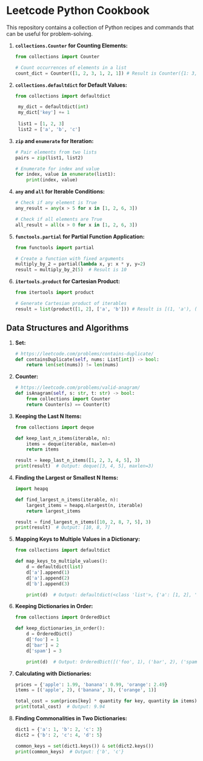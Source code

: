 # Leetcode Python Cookbook

This repository contains a collection of Python recipes and commands that can be useful for problem-solving.

1. **`collections.Counter` for Counting Elements:**
    ```python
    from collections import Counter

    # Count occurrences of elements in a list
    count_dict = Counter([1, 2, 3, 1, 2, 1]) # Result is Counter({1: 3, 2: 2, 3: 1})
    ```
2. **`collections.defaultdict` for Default Values:**


   ```python
   from collections import defaultdict

    my_dict = defaultdict(int)
    my_dict['key'] += 1
    
    list1 = [1, 2, 3]
    list2 = ['a', 'b', 'c']
    ```
3. **`zip` and `enumerate` for Iteration:**
    ```python
    # Pair elements from two lists
    pairs = zip(list1, list2)

    # Enumerate for index and value
    for index, value in enumerate(list1):
        print(index, value)
    ```
4. **`any` and `all` for Iterable Conditions:**
    ```python
    # Check if any element is True
    any_result = any(x > 5 for x in [1, 2, 6, 3])

    # Check if all elements are True
    all_result = all(x > 0 for x in [1, 2, 6, 3])
    ```
5. **`functools.partial` for Partial Function Application:**
    ```python
    from functools import partial

    # Create a function with fixed arguments
    multiply_by_2 = partial(lambda x, y: x * y, y=2)
    result = multiply_by_2(5)  # Result is 10
    ```
6. **`itertools.product` for Cartesian Product:**
    ```python
    from itertools import product

    # Generate Cartesian product of iterables
    result = list(product([1, 2], ['a', 'b'])) # Result is [(1, 'a'), (1, 'b'), (2, 'a'), (2, 'b')]
    ```

## Data Structures and Algorithms
1. **Set:**
    
    ```python
    # https://leetcode.com/problems/contains-duplicate/
    def containsDuplicate(self, nums: List[int]) -> bool:
        return len(set(nums)) != len(nums)
    ```

2. **Counter:**

    ```python
    # https://leetcode.com/problems/valid-anagram/
    def isAnagram(self, s: str, t: str) -> bool:
        from collections import Counter
        return Counter(s) == Counter(t)
    ```

3. **Keeping the Last N Items:**

    ```python
    from collections import deque

    def keep_last_n_items(iterable, n):
        items = deque(iterable, maxlen=n)
        return items
    
    result = keep_last_n_items([1, 2, 3, 4, 5], 3)
    print(result)  # Output: deque([3, 4, 5], maxlen=3)
    ```

4. **Finding the Largest or Smallest N Items:**

    ```python
    import heapq

    def find_largest_n_items(iterable, n):
        largest_items = heapq.nlargest(n, iterable)
        return largest_items

    result = find_largest_n_items([10, 2, 8, 7, 5], 3)
    print(result)  # Output: [10, 8, 7]
    ```
5. **Mapping Keys to Multiple Values in a Dictionary:**

    ```python
    from collections import defaultdict

    def map_keys_to_multiple_values():
        d = defaultdict(list)
        d['a'].append(1)
        d['a'].append(2)
        d['b'].append(3)

        print(d)  # Output: defaultdict(<class 'list'>, {'a': [1, 2], 'b': [3]})
    ```
6. **Keeping Dictionaries in Order:**

    ```python
    from collections import OrderedDict

    def keep_dictionaries_in_order():
        d = OrderedDict()
        d['foo'] = 1
        d['bar'] = 2
        d['spam'] = 3

        print(d)  # Output: OrderedDict([('foo', 1), ('bar', 2), ('spam', 3)])
    ```

7. **Calculating with Dictionaries:**

    ```python
    prices = {'apple': 1.99, 'banana': 0.99, 'orange': 2.49}
    items = [('apple', 2), ('banana', 3), ('orange', 1)]

    total_cost = sum(prices[key] * quantity for key, quantity in items)
    print(total_cost)  # Output: 9.94
    ```

8. **Finding Commonalities in Two Dictionaries:**

    ```python
    dict1 = {'a': 1, 'b': 2, 'c': 3}
    dict2 = {'b': 2, 'c': 4, 'd': 5}

    common_keys = set(dict1.keys()) & set(dict2.keys())
    print(common_keys)  # Output: {'b', 'c'}
    ```
